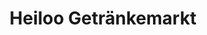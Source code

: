 ---
title: "Heiloo Getränkemarkt"
url: /limbach-oberfrohna/heiloo-getraenkemarkt/
shop: Getränke
---